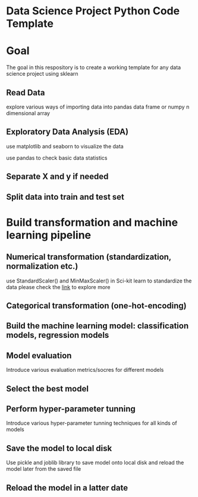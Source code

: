 # Data Science Project Python Code Template

# Goal
The goal in this respository is to create a working template for any data science project using sklearn

## Read Data
explore various ways of importing data into pandas data frame or numpy n dimensional array

## Exploratory Data Analysis (EDA)
use matplotlib and seaborn to visualize the data

use pandas to check basic data statistics

## Separate X and y if needed

## Split data into train and test set

# Build transformation and machine learning pipeline 

## Numerical transformation (standardization, normalization etc.)
use StandardScaler() and MinMaxScaler() in Sci-kit learn to standardize the data
please check the [link](https://scikit-learn.org/stable/modules/preprocessing.html#standardization-or-mean-removal-and-variance-scaling) to explore more 
## Categorical transformation (one-hot-encoding)

## Build the machine learning model: classification models, regression models

## Model evaluation
Introduce various evaluation metrics/socres for different models

## Select the best model


## Perform hyper-parameter tunning
Introduce various hyper-parameter tunning techniques for all kinds of models

## Save the model to local disk
Use pickle and joblib library to save model onto local disk and reload the model later from the saved file

## Reload the model in a latter date
